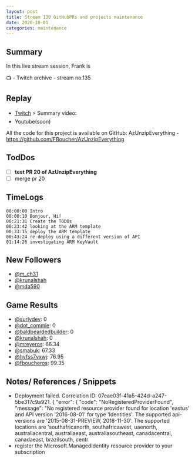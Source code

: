 ```yaml
---
layout: post
title: Stream 130 GitHubPRs and projects maintenance
date: 2020-10-01
categories: maintenance
---
```


## Summary

In this live stream session, Frank is 

📺 - Twitch archive - stream no.135

## Replay


- [Twitch](https://www.twitch.tv/fboucheros)
⚡ Summary video:
- Youtube(soon)



All the code for this project is available on GitHub: AzUnzipEverything - https://github.com/FBoucher/AzUnzipEverything

## TodDos

- [ ] **test PR 20 of AzUnzipEverything**
- [ ] merge pr 20

## TimeLogs

    00:00:00 Intro
    00:00:10 Bonjour, Hi!
    00:21:31 Create the TODOs
    00:23:42 looking at the ARM template
    00:33:15 deploy the ARM template
    00:43:24 re-deploy using a different version of API
    01:14:26 investigating ARM KeyVault

## New Followers

- [@m_ch31](https://www.twitch.tv/m_ch31)
- [@krunalshah](https://www.twitch.tv/krunalshah)
- [@mda590](https://www.twitch.tv/mda590)

## Game Results

- [@surlydev](https://www.twitch.tv/surlydev): 0
- [@dot_commie](https://www.twitch.tv/dot_commie): 0
- [@baldbeardedbuilder](https://www.twitch.tv/baldbeardedbuilder): 0
- [@krunalshah](https://www.twitch.tv/krunalshah): 0
- [@mreyeros](https://www.twitch.tv/mreyeros): 66.34
- [@smabuk](https://www.twitch.tv/smabuk): 67.33
- [@hyfss7vxwj](https://www.twitch.tv/hyfss7vxwj): 76.95
- [@fboucheros](https://www.twitch.tv/fboucheros): 99.35

## Notes/ References / Snippets

- Deployment failed. Correlation ID: 07eae03f-41a5-424d-a247-5be317c9a921. { "error": { "code": "NoRegisteredProviderFound", "message": "No registered resource provider found for location 'eastus' and API version '2016-08-01' for type 'Identities'. The supported api-versions are '2015-08-31-PREVIEW, 2018-11-30'. The supported locations are 'southafricanorth, southafricawest, uaenorth, australiacentral, australiaeast, australiasoutheast, canadacentral, canadaeast, brazilsouth, centr
- register the Microsoft.ManagedIdentity resource provider to your subscription
